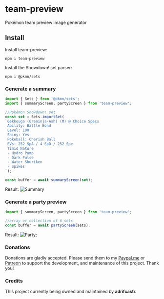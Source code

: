 # team-preview
Pokémon team preview image generator

## Install

Install team-preview:
```
npm i team-preview
```

Install the Showdown! set parser:

```
npm i @pkmn/sets
```


### Generate a summary

```ts
import { Sets } from '@pkmn/sets';
import { summaryScreen, partyScreen } from 'team-preview';

//Pokémon Showdown! set
const set = Sets.importSet(
`Gekkouga (Greninja-Ash) (M) @ Choice Specs  
 Ability: Battle Bond  
 Level: 100  
 Shiny: Yes  
 Pokeball: Cherish Ball  
 EVs: 252 SpA / 4 SpD / 252 Spe
 Timid Nature
 - Hydro Pump
 - Dark Pulse
 - Water Shuriken
 - Spikes
`);

const buffer = await summaryScreen(set);
```

Result:
![Summary](https://cdn.discordapp.com/attachments/715564004621418577/850339032663326740/summary.gif)


### Generate a party preview

```ts
import { summaryScreen, partyScreen } from 'team-preview';

//array or collection of 6 sets
const buffer = await partyScreen(sets);
```

Result:
![Party](https://cdn.discordapp.com/attachments/715564004621418577/851890034374344725/summary.jpg);

### Donations

Donations are gladly accepted. Please send them to my [Paypal.me](https://www.paypal.me/adrifcastr) or [Patreon](https://www.patreon.com/gideonbot)
to support the development, and maintenance of this project. Thank you!


### Credits

This project currently being owned and maintained by __adrifcastr.__